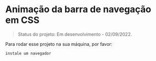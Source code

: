 <h1>Animação da barra de navegação em CSS</h1>

> Status do projeto: Em desenvolvimento - 02/09/2022.

Para rodar esse projeto na sua máquina, por favor:

```
instale um navegador
```
